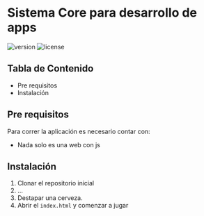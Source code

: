 # Sistema Core para desarrollo de apps

![version](https://img.shields.io/badge/version-1.0.0-blue.svg) 
![license](https://img.shields.io/badge/license-MIT-blue.svg)

## Tabla de Contenido
* Pre requisitos
* Instalación

## Pre requisitos

Para correr la aplicación es necesario contar con:

 - Nada solo es una web con js


## Instalación
1. Clonar el repositorio inicial
2. ...
3. Destapar una cerveza.
4. Abrir el `index.html` y comenzar a jugar